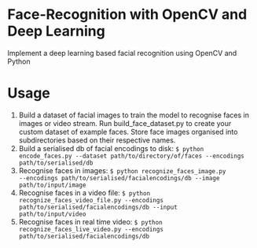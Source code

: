 # Face-Recognition with OpenCV and Deep Learning
Implement a deep learning based facial recognition using OpenCV and Python

# Usage
1. Build a dataset of facial images to train the model to recognise faces in images or video stream. 
Run build_face_dataset.py to create your custom dataset of example faces.
Store face images organised into subdirectories based on their respective names.
2. Build a serialised db of facial encodings to disk: <code>$ python encode_faces.py --dataset path/to/directory/of/faces --encodings path/to/serialised/db</code>
3. Recognise faces in images:
   <code>$ python recognize_faces_image.py --encodings path/to/serialised/facialencodings/db --image path/to/input/image</code>
4. Recognise faces in a video file:
   <code>$ python recognize_faces_video_file.py --encodings path/to/serialised/facialencodings/db --input path/to/input/video</code>
5. Recognise faces in real time video:
   <code>$ python recognize_faces_live_video.py --encodings path/to/serialised/facialencodings/db</code>
  
